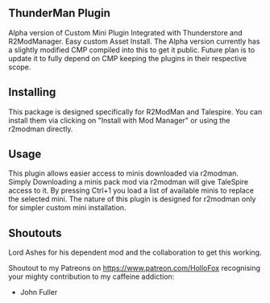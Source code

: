 ## ThunderMan Plugin
Alpha version of Custom Mini Plugin Integrated with Thunderstore and R2ModManager. Easy custom Asset Install.
The Alpha version currently has a slightly modified CMP compiled into this to get it public. 
Future plan is to update it to fully depend on CMP keeping the plugins in their respective scope.

## Installing 
This package is designed specifically for R2ModMan and Talespire. 
You can install them via clicking on "Install with Mod Manager" or using the r2modman directly.

## Usage
This plugin allows easier access to minis downloaded via r2modman.
Simply Downloading a minis pack mod via r2modman will give TaleSpire access to it.
By pressing Ctrl+1 you load a list of available minis to replace the selected mini.
The nature of this plugin is designed for r2modman only for simpler custom mini installation.

## Shoutouts
Lord Ashes for his dependent mod and the collaboration to get this working.

Shoutout to my Patreons on https://www.patreon.com/HolloFox recognising your
mighty contribution to my caffeine addiction:
- John Fuller
